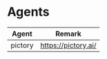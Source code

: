 # Agents

| Agent   | Remark              |
|---------|---------------------|
| pictory | https://pictory.ai/ |